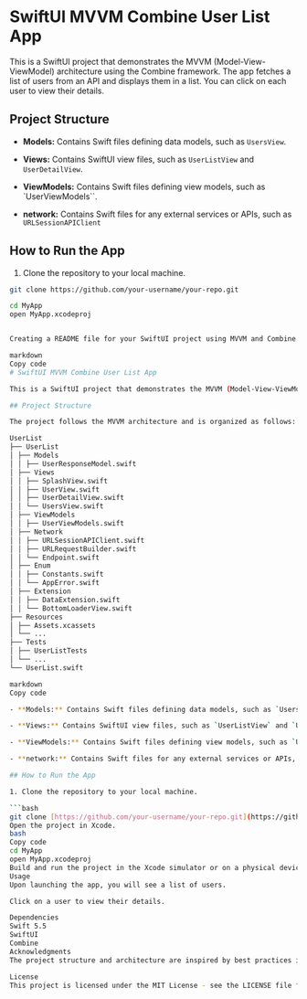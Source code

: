 # SwiftUI MVVM Combine User List App

This is a SwiftUI project that demonstrates the MVVM (Model-View-ViewModel) architecture using the Combine framework. The app fetches a list of users from an API and displays them in a list. You can click on each user to view their details.

## Project Structure

- **Models:** Contains Swift files defining data models, such as `UsersView`.

- **Views:** Contains SwiftUI view files, such as `UserListView` and `UserDetailView`.

- **ViewModels:** Contains Swift files defining view models, such as `UserViewModels``.

- **network:** Contains Swift files for any external services or APIs, such as `URLSessionAPIClient`

## How to Run the App

1. Clone the repository to your local machine.

```bash
git clone https://github.com/your-username/your-repo.git

cd MyApp
open MyApp.xcodeproj


Creating a README file for your SwiftUI project using MVVM and Combine can help provide documentation and instructions for developers working on the project. Below is a simple template for a README file for a SwiftUI project with MVVM architecture and Combine framework, where the app shows a list of users and allows clicking on each user to display their details.

markdown
Copy code
# SwiftUI MVVM Combine User List App

This is a SwiftUI project that demonstrates the MVVM (Model-View-ViewModel) architecture using the Combine framework. The app fetches a list of users from an API and displays them in a list. You can click on each user to view their details.

## Project Structure

The project follows the MVVM architecture and is organized as follows:

UserList
├── UserList
│ ├── Models
│ │ ├── UserResponseModel.swift
│ ├── Views
│ │ ├── SplashView.swift
│ │ ├── UserView.swift
│ │ ├── UserDetailView.swift
│ │ └── UsersView.swift
│ ├── ViewModels
│ │ ├── UserViewModels.swift
│ ├── Network
│ │ ├── URLSessionAPIClient.swift
│ │ ├── URLRequestBuilder.swift
│ │ └── Endpoint.swift
│ ├── Enum
│ │ ├── Constants.swift
│ │ └── AppError.swift
│ ├── Extension
│ │ ├── DataExtension.swift
│ │ └── BottomLoaderView.swift
├── Resources
│ ├── Assets.xcassets
│ └── ...
├── Tests
│ ├── UserListTests
│ └── ...
└── UserList.swift

markdown
Copy code

- **Models:** Contains Swift files defining data models, such as `UsersView`.

- **Views:** Contains SwiftUI view files, such as `UserListView` and `UserDetailView`.

- **ViewModels:** Contains Swift files defining view models, such as `UserViewModels``.

- **network:** Contains Swift files for any external services or APIs, such as `URLSessionAPIClient`.

## How to Run the App

1. Clone the repository to your local machine.

```bash
git clone [https://github.com/your-username/your-repo.git](https://github.com/VishnuBNair/UserApp.git)
Open the project in Xcode.
bash
Copy code
cd MyApp
open MyApp.xcodeproj
Build and run the project in the Xcode simulator or on a physical device.
Usage
Upon launching the app, you will see a list of users.

Click on a user to view their details.

Dependencies
Swift 5.5
SwiftUI
Combine
Acknowledgments
The project structure and architecture are inspired by best practices in SwiftUI development and the MVVM design pattern.

License
This project is licensed under the MIT License - see the LICENSE file for details.
